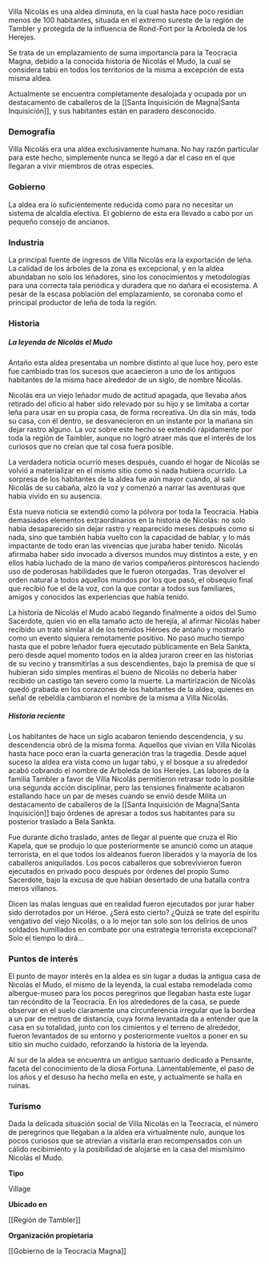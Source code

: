 Villa Nicolás es una aldea diminuta, en la cual hasta hace poco residían menos de 100 habitantes, situada en el extremo sureste de la región de Tambler y protegida de la influencia de Rond-Fort por la Arboleda de los Herejes.

Se trata de un emplazamiento de suma importancia para la Teocracia Magna, debido a la conocida historia de Nicolás el Mudo, la cual se considera tabú en todos los territorios de la misma a excepción de esta misma aldea.

Actualmente se encuentra completamente desalojada y ocupada por un destacamento de caballeros de la [[Santa Inquisición de Magna|Santa Inquisición]], y sus habitantes están en paradero desconocido.

### Demografía

Villa Nicolás era una aldea exclusivamente humana. No hay razón particular para este hecho, simplemente nunca se llegó a dar el caso en el que llegaran a vivir miembros de otras especies.

### Gobierno

La aldea era lo suficientemente reducida como para no necesitar un sistema de alcaldía electiva. El gobierno de esta era llevado a cabo por un pequeño consejo de ancianos.

### Industria

La principal fuente de ingresos de Villa Nicolás era la exportación de leña. La calidad de los árboles de la zona es excepcional, y en la aldea abundaban no solo los leñadores, sino los conocimientos y metodologías para una correcta tala periódica y duradera que no dañara el ecosistema. A pesar de la escasa población del emplazamiento, se coronaba como el principal productor de leña de toda la región.

### Historia

##### La leyenda de Nicolás el Mudo

Antaño esta aldea presentaba un nombre distinto al que luce hoy, pero este fue cambiado tras los sucesos que acaecieron a uno de los antiguos habitantes de la misma hace alrededor de un siglo, de nombre Nicolás.

Nicolás era un viejo leñador mudo de actitud apagada, que llevaba años retirado del oficio al haber sido relevado por su hijo y se limitaba a cortar leña para usar en su propia casa, de forma recreativa. Un día sin más, toda su casa, con él dentro, se desvanecieron en un instante por la mañana sin dejar rastro alguno. La voz sobre este hecho se extendió rápidamente por toda la región de Tambler, aunque no logró atraer más que el interés de los curiosos que no creían que tal cosa fuera posible.

La verdadera noticia ocurrió meses después, cuando el hogar de Nicolás se volvió a materializar en el mismo sitio como si nada hubiera ocurrido. La sorpresa de los habitantes de la aldea fue aún mayor cuando, al salir Nicolás de su cabaña, alzó la voz y comenzó a narrar las aventuras que había vivido en su ausencia.

Esta nueva noticia se extendió como la pólvora por toda la Teocracia. Había demasiados elementos extraordinarios en la historia de Nicolás: no solo había desaparecido sin dejar rastro y reaparecido meses después como si nada, sino que también había vuelto con la capacidad de hablar, y lo más impactante de todo eran las vivencias que juraba haber tenido. Nicolás afirmaba haber sido invocado a diversos mundos muy distintos a este, y en ellos había luchado de la mano de varios compañeros pintorescos haciendo uso de poderosas habilidades que le fueron otorgadas. Tras devolver el orden natural a todos aquellos mundos por los que pasó, el obsequio final que recibió fue el de la voz, con la que contar a todos sus familiares, amigos y conocidos las experiencias que había tenido.

La historia de Nicolás el Mudo acabó llegando finalmente a oídos del Sumo Sacerdote, quien vio en ella tamaño acto de herejía, al afirmar Nicolás haber recibido un trato similar al de los temidos Héroes de antaño y mostrarlo como un evento siquiera remotamente positivo. No pasó mucho tiempo hasta que el pobre leñador fuera ejecutado públicamente en Bela Sankta, pero desde aquel momento todos en la aldea juraron creer en las historias de su vecino y transmitirlas a sus descendientes, bajo la premisa de que si hubieran sido simples mentiras el bueno de Nicolás no debería haber recibido un castigo tan severo como la muerte. La martirización de Nicolás quedó grabada en los corazones de los habitantes de la aldea, quienes en señal de rebeldía cambiaron el nombre de la misma a Villa Nicolás.

##### Historia reciente

Los habitantes de hace un siglo acabaron teniendo descendencia, y su descendencia obró de la misma forma. Aquellos que vivían en Villa Nicolás hasta hace poco eran la cuarta generación tras la tragedia. Desde aquel suceso la aldea era vista como un lugar tabú, y el bosque a su alrededor acabó cobrando el nombre de Arboleda de los Herejes. Las labores de la familia Tambler a favor de Villa Nicolás permitieron retrasar todo lo posible una segunda acción disciplinar, pero las tensiones finalmente acabaron estallando hace un par de meses cuando se envió desde Milita un destacamento de caballeros de la [[Santa Inquisición de Magna|Santa Inquisición]] bajo órdenes de apresar a todos sus habitantes para su posterior traslado a Bela Sankta.

Fue durante dicho traslado, antes de llegar al puente que cruza el Río Kapela, que se produjo lo que posteriormente se anunció como un ataque terrorista, en el que todos los aldeanos fueron liberados y la mayoría de los caballeros aniquilados. Los pocos caballeros que sobrevivieron fueron ejecutados en privado poco después por órdenes del propio Sumo Sacerdote, bajo la excusa de que habían desertado de una batalla contra meros villanos.

Dicen las malas lenguas que en realidad fueron ejecutados por jurar haber sido derrotados por un Héroe. ¿Será esto cierto? ¿Quizá se trate del espíritu vengativo del viejo Nicolás, o a lo mejor tan solo son los delirios de unos soldados humillados en combate por una estrategia terrorista excepcional? Solo el tiempo lo dirá...

### Puntos de interés

El punto de mayor interés en la aldea es sin lugar a dudas la antigua casa de Nicolás el Mudo, el mismo de la leyenda, la cual estaba remodelada como albergue-museo para los pocos peregrinos que llegaban hasta este lugar tan recóndito de la Teocracia. En los alrededores de la casa, se puede observar en el suelo claramente una circunferencia irregular que la bordea a un par de metros de distancia, cuya forma levantada da a entender que la casa en su totalidad, junto con los cimientos y el terreno de alrededor, fueron levantados de su entorno y posteriormente vueltos a poner en su sitio sin mucho cuidado, reforzando la historia de la leyenda.

Al sur de la aldea se encuentra un antiguo santuario dedicado a Pensante, faceta del conocimiento de la diosa Fortuna. Lamentablemente, el paso de los años y el desuso ha hecho mella en este, y actualmente se halla en ruinas.

### Turismo

Dada la delicada situación social de Villa Nicolás en la Teocracia, el número de peregrinos que llegaban a la aldea era virtualmente nulo, aunque los pocos curiosos que se atrevían a visitarla eran recompensados con un cálido recibimiento y la posibilidad de alojarse en la casa del mismísimo Nicolás el Mudo.

**Tipo**

Village

**Ubicado en**

[[Región de Tambler]]

**Organización propietaria**

[[Gobierno de la Teocracia Magna]]